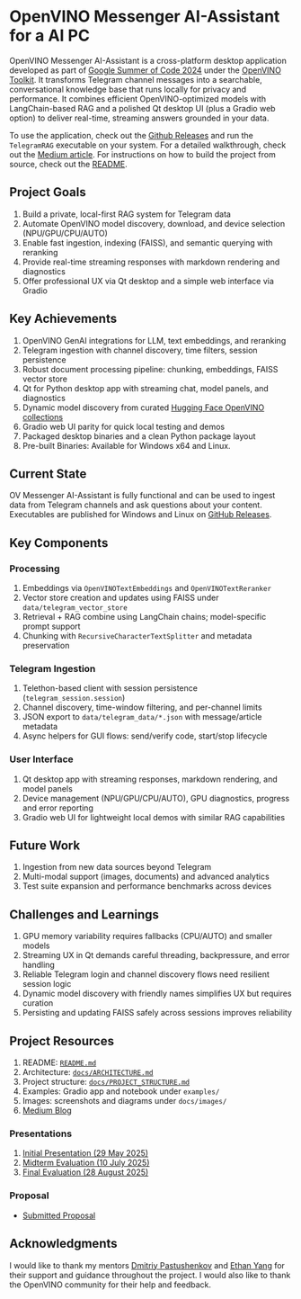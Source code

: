 # OpenVINO Messenger AI-Assistant for a AI PC

OpenVINO Messenger AI-Assistant is a cross-platform desktop application developed as part of [Google Summer of Code 2024](https://summerofcode.withgoogle.com/programs/2025) under the [OpenVINO Toolkit](https://github.com/openvinotoolkit). It transforms Telegram channel messages into a searchable, conversational knowledge base that runs locally for privacy and performance. It combines efficient OpenVINO-optimized models with LangChain-based RAG and a polished Qt desktop UI (plus a Gradio web option) to deliver real-time, streaming answers grounded in your data.

To use the application, check out the [Github Releases](https://github.com/siddhant-0707/openvino_messenger_assistant/releases) and run the `TelegramRAG` executable on your system. For a detailed walkthrough, check out the [Medium article](https://medium.com/openvino-toolkit/draft-work-in-progress-30b29ed4f8b2). For instructions on how to build the project from source, check out the [README](https://github.com/siddhant-0707/openvino_messenger_assistant/blob/main/README.md).

## Project Goals

1. Build a private, local-first RAG system for Telegram data
2. Automate OpenVINO model discovery, download, and device selection (NPU/GPU/CPU/AUTO)
3. Enable fast ingestion, indexing (FAISS), and semantic querying with reranking
4. Provide real-time streaming responses with markdown rendering and diagnostics
5. Offer professional UX via Qt desktop and a simple web interface via Gradio

## Key Achievements

1. OpenVINO GenAI integrations for LLM, text embeddings, and reranking
2. Telegram ingestion with channel discovery, time filters, session persistence
3. Robust document processing pipeline: chunking, embeddings, FAISS vector store
4. Qt for Python desktop app with streaming chat, model panels, and diagnostics
5. Dynamic model discovery from curated [Hugging Face OpenVINO collections](https://huggingface.co/collections/OpenVINO/llm-6687aaa2abca3bbcec71a9bd)
6. Gradio web UI parity for quick local testing and demos
7. Packaged desktop binaries and a clean Python package layout
8. Pre-built Binaries: Available for Windows x64 and Linux.

## Current State

OV Messenger AI-Assistant is fully functional and can be used to ingest data from Telegram channels and ask questions about your content. Executables are published for Windows and Linux on [GitHub Releases](https://github.com/siddhant-0707/openvino_messenger_assistant/releases).

## Key Components

### Processing

1. Embeddings via `OpenVINOTextEmbeddings` and `OpenVINOTextReranker`
2. Vector store creation and updates using FAISS under `data/telegram_vector_store`
3. Retrieval + RAG combine using LangChain chains; model-specific prompt support
4. Chunking with `RecursiveCharacterTextSplitter` and metadata preservation

### Telegram Ingestion

1. Telethon-based client with session persistence (`telegram_session.session`)
2. Channel discovery, time-window filtering, and per-channel limits
3. JSON export to `data/telegram_data/*.json` with message/article metadata
4. Async helpers for GUI flows: send/verify code, start/stop lifecycle

### User Interface

1. Qt desktop app with streaming responses, markdown rendering, and model panels
2. Device management (NPU/GPU/CPU/AUTO), GPU diagnostics, progress and error reporting
3. Gradio web UI for lightweight local demos with similar RAG capabilities

## Future Work

1. Ingestion from new data sources beyond Telegram
2. Multi-modal support (images, documents) and advanced analytics
3. Test suite expansion and performance benchmarks across devices

## Challenges and Learnings

1. GPU memory variability requires fallbacks (CPU/AUTO) and smaller models
2. Streaming UX in Qt demands careful threading, backpressure, and error handling
3. Reliable Telegram login and channel discovery flows need resilient session logic
4. Dynamic model discovery with friendly names simplifies UX but requires curation
5. Persisting and updating FAISS safely across sessions improves reliability

## Project Resources

1. README: [`README.md`](../README.md)
2. Architecture: [`docs/ARCHITECTURE.md`](./ARCHITECTURE.md)
3. Project structure: [`docs/PROJECT_STRUCTURE.md`](./PROJECT_STRUCTURE.md)
4. Examples: Gradio app and notebook under `examples/`
5. Images: screenshots and diagrams under `docs/images/`
6. [Medium Blog](https://medium.com/openvino-toolkit/draft-work-in-progress-30b29ed4f8b2)

### Presentations

1. [Initial Presentation (29 May 2025)](https://docs.google.com/presentation/d/1kPT8PFMnTzs3TO69iwWzSaH0orwcK8pQ12CkBt1xaFA/edit?usp=sharing)
1. [Midterm Evaluation (10 July 2025)](https://docs.google.com/presentation/d/12LWTb3AjAa99ZzWgXKCduKWss3YW6Mthk6ILgQ3Jjn0/edit?usp=sharing)
1. [Final Evaluation (28 August 2025)](https://docs.google.com/presentation/d/1Y-rhZ1oC_FNOF_ymDJf1UsIxbaFnlqYFeyhPQM4aGkA/edit?usp=sharing)

### Proposal

- [Submitted Proposal](https://summerofcode.withgoogle.com/media/user/c1a22178e8fd/proposal/gAAAAABotM9SoWEAte2QRxYbta9HfXib89VKjYgF0mhxhBSiv6MP0oI9bNs7BT92h2kMtsFaw3XHH1lzNvD9uA8w8LrtYzp7q0nYjqaG25qUp8zHOrYkb6k=.pdf)

## Acknowledgments

I would like to thank my mentors [Dmitriy Pastushenkov](https://github.com/DimaPastushenkov) and [Ethan Yang](https://github.com/openvino-dev-samples) for their support and guidance throughout the project. I would also like to thank the OpenVINO community for their help and feedback.
